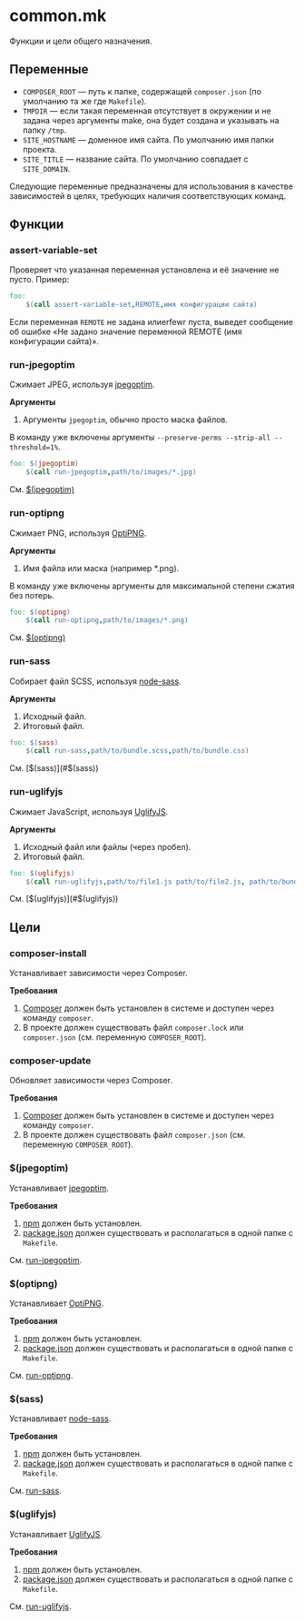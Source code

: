 # common.mk

Функции и цели общего назначения.

## Переменные

- `COMPOSER_ROOT` — путь к папке, содержащей `composer.json` (по умолчанию та же где `Makefile`).
- `TMPDIR` — если такая переменная отсутствует в окружении и не задана через аргументы make, она
  будет создана и указывать на папку `/tmp`.
- `SITE_HOSTNAME` — доменное имя сайта. По умолчанию имя папки проекта.
- `SITE_TITLE` — название сайта. По умолчанию совпадает с `SITE_DOMAIN`.

Следующие переменные предназначены для использования в качестве зависимостей в целях, требующих
наличия соответствующих команд.   
 
## Функции

### assert-variable-set

Проверяет что указанная переменная установлена и её значение не пусто. Пример:

```makefile
foo:
    $(call assert-variable-set,REMOTE,имя конфигурации сайта)
```
Если переменная `REMOTE` не задана илиerfewr пуста, выведет сообщение об ошибке «Не задано значение
переменной REMOTE (имя конфигурации сайта)».

### run-jpegoptim

Сжимает JPEG, используя [jpegoptim](https://github.com/tjko/jpegoptim).

**Аргументы**

1. Аргументы `jpegoptim`, обычно просто маска файлов.

В команду уже включены аргументы `--preserve-perms --strip-all --threshold=1%`. 

```makefile
foo: $(jpegoptim)
    $(call run-jpegoptim,path/to/images/*.jpg)
```

См. [$(jpegoptim)](#jpegoptim)


### run-optipng

Сжимает PNG, используя [OptiPNG](http://optipng.sourceforge.net/).

**Аргументы**

1. Имя файла или маска (например *.png).

В команду уже включены аргументы для максимальной степени сжатия без потерь. 

```makefile
foo: $(optipng)
    $(call run-optipng,path/to/images/*.png)
```

См. [$(optipng)](#optipng)


### run-sass

Собирает файл SCSS, используя [node-sass](https://www.npmjs.com/package/node-sass).

**Аргументы**

1. Исходный файл.
2. Итоговый файл.

```makefile
foo: $(sass)
    $(call run-sass,path/to/bundle.scss,path/to/bundle.css)
```

См. [$(sass)](#$(sass))


### run-uglifyjs

Сжимает JavaScript, используя [UglifyJS](http://lisperator.net/uglifyjs/).

**Аргументы**

1. Исходный файл или файлы (через пробел).
2. Итоговый файл. 

```makefile
foo: $(uglifyjs)
    $(call run-uglifyjs,path/to/file1.js path/to/file2.js, path/to/bundle.min.js)
```

См. [$(uglifyjs)](#$(uglifyjs))


## Цели

### composer-install

Устанавливает зависимости через Composer.

**Требования**

1. [Composer](https://getcomposer.org/) должен быть установлен в системе и доступен через команду
   `composer`.
2. В проекте должен существовать файл `composer.lock` или `composer.json` (см. переменную
   `COMPOSER_ROOT`).

### composer-update

Обновляет зависимости через Composer.

**Требования**

1. [Composer](https://getcomposer.org/) должен быть установлен в системе и доступен через команду
   `composer`.
2. В проекте должен существовать файл `composer.json` (см. переменную `COMPOSER_ROOT`).


### $(jpegoptim)

Устанавливает [jpegoptim](https://github.com/tjko/jpegoptim). 

**Требования**

1. [npm](https://docs.npmjs.com/getting-started/what-is-npm) должен быть установлен.
2. [package.json](https://docs.npmjs.com/files/package.json) должен существовать и располагаться в
   одной папке с `Makefile`.

См. [run-jpegoptim](#run-jpegoptim).


### $(optipng)

Устанавливает [OptiPNG](http://optipng.sourceforge.net/). 

**Требования**

1. [npm](https://docs.npmjs.com/getting-started/what-is-npm) должен быть установлен.
2. [package.json](https://docs.npmjs.com/files/package.json) должен существовать и располагаться в
   одной папке с `Makefile`.
   
См. [run-optipng](#run-optipng).


### $(sass)

Устанавливает [node-sass](https://www.npmjs.com/package/node-sass). 

**Требования**

1. [npm](https://docs.npmjs.com/getting-started/what-is-npm) должен быть установлен.
2. [package.json](https://docs.npmjs.com/files/package.json) должен существовать и располагаться в
   одной папке с `Makefile`.
   
См. [run-sass](#run-sass).


### $(uglifyjs)

Устанавливает [UglifyJS](http://lisperator.net/uglifyjs/). 

**Требования**

1. [npm](https://docs.npmjs.com/getting-started/what-is-npm) должен быть установлен.
2. [package.json](https://docs.npmjs.com/files/package.json) должен существовать и располагаться в
   одной папке с `Makefile`.
   
См. [run-uglifyjs](#run-uglifyjs).
